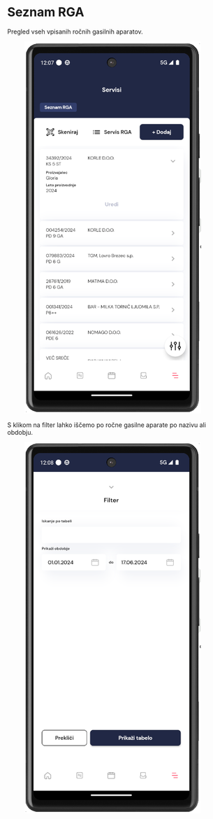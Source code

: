# Seznam RGA

Pregled vseh vpisanih ročnih gasilnih aparatov.

<figure><img src="../../../../.gitbook/assets/image (214).png" alt=""><figcaption></figcaption></figure>

S klikom na filter lahko iščemo po ročne gasilne aparate po nazivu ali obdobju.

<figure><img src="../../../../.gitbook/assets/image (215).png" alt=""><figcaption></figcaption></figure>
